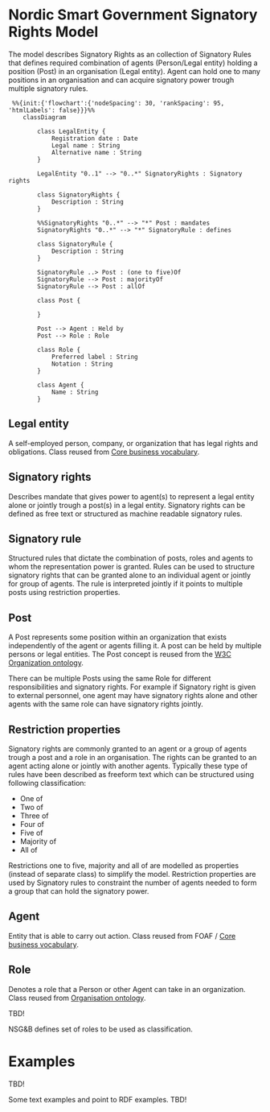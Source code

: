 # Nordic Smart Government Signatory Rights Model

The model describes Signatory Rights as an collection of Signatory Rules that defines required combination of agents (Person/Legal entity) holding a position (Post) in an organisation (Legal entity). Agent can hold one to many positions in an organisation and can acquire signatory power trough multiple signatory rules.

```mermaid
 %%{init:{'flowchart':{'nodeSpacing': 30, 'rankSpacing': 95, 'htmlLabels': false}}}%%
    classDiagram
       
        class LegalEntity {
            Registration date : Date
            Legal name : String
            Alternative name : String
        }

        LegalEntity "0..1" --> "0..*" SignatoryRights : Signatory rights

        class SignatoryRights {
            Description : String
        }

        %%SignatoryRights "0..*" --> "*" Post : mandates
        SignatoryRights "0..*" --> "*" SignatoryRule : defines

        class SignatoryRule {
            Description : String
        }

        SignatoryRule ..> Post : (one to five)Of
        SignatoryRule --> Post : majorityOf
        SignatoryRule --> Post : allOf

        class Post {

        }

        Post --> Agent : Held by
        Post --> Role : Role

        class Role {
            Preferred label : String
            Notation : String
        }

        class Agent {
            Name : String
        }

```

## Legal entity

A self-employed person, company, or organization that has legal rights and obligations. Class reused from [Core business vocabulary](https://semiceu.github.io/Core-Business-Vocabulary/releases/2.1.0/#Agent).

## Signatory rights

Describes mandate that gives power to agent(s) to represent a legal entity alone or jointly trough a post(s) in a legal entity. Signatory rights can be defined as free text or structured as machine readable signatory rules.

## Signatory rule

Structured rules that dictate the combination of posts, roles and agents to whom the representation power is granted. Rules can be used to structure signatory rights that can be granted alone to an individual agent or jointly for group of agents. The rule is interpreted jointly if it points to multiple posts using restriction properties. 

## Post

A Post represents some position within an organization that exists independently of the agent or agents filling it. A post can be held by multiple persons or legal entities. The Post concept is reused from the [W3C Organization ontology](https://www.w3.org/TR/vocab-org/#class-post).

There can be multiple Posts using the same Role for different responsibilities and signatory rights. For example if Signatory right is given to external personnel, one agent may have signatory rights alone and other agents with the same role can have signatory rights jointly.

## Restriction properties

Signatory rights are commonly granted to an agent or a group of agents trough a post and a role in an organisation. The rights can be granted to an agent acting alone or jointly with another agents. Typically these type of rules have been described as freeform text which can be structured using following classification:

* One of
* Two of
* Three of
* Four of
* Five of
* Majority of
* All of

Restrictions one to five, majority and all of are modelled as properties (instead of separate class) to simplify the model. Restriction properties are used by Signatory rules to constraint the number of agents needed to form a group that can hold the signatory power.

## Agent

Entity that is able to carry out action. Class reused from FOAF / [Core business vocabulary](https://semiceu.github.io/Core-Business-Vocabulary/releases/2.1.0/#Agent).

## Role
 
 Denotes a role that a Person or other Agent can take in an organization. Class reused from [Organisation ontology](https://www.w3.org/TR/vocab-org/#class-role).

 TBD!

 NSG&B defines set of roles to be used as classification.

 # Examples

 TBD!

 Some text examples and point to RDF examples. TBD!